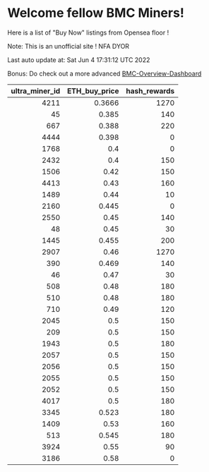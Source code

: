 # Welcome fellow BMC Miners!
Here is a list of "Buy Now" listings from Opensea floor !

Note: This is an unofficial site ! NFA DYOR

Last auto update at: Sat Jun  4 17:31:12 UTC 2022

Bonus: Do check out a more advanced [BMC-Overview-Dashboard](https://dune.com/defifunk/BMC-Overview-Dashboard)


|   ultra_miner_id |   ETH_buy_price |   hash_rewards |
|-----------------:|----------------:|---------------:|
|             4211 |          0.3666 |           1270 |
|               45 |          0.385  |            140 |
|              667 |          0.388  |            220 |
|             4444 |          0.398  |              0 |
|             1768 |          0.4    |              0 |
|             2432 |          0.4    |            150 |
|             1506 |          0.42   |            150 |
|             4413 |          0.43   |            160 |
|             1489 |          0.44   |             10 |
|             2160 |          0.445  |              0 |
|             2550 |          0.45   |            140 |
|               48 |          0.45   |             30 |
|             1445 |          0.455  |            200 |
|             2907 |          0.46   |           1270 |
|              390 |          0.469  |            140 |
|               46 |          0.47   |             30 |
|              508 |          0.48   |            180 |
|              510 |          0.48   |            180 |
|              710 |          0.49   |            120 |
|             2045 |          0.5    |            150 |
|              209 |          0.5    |            150 |
|             1943 |          0.5    |            180 |
|             2057 |          0.5    |            150 |
|             2056 |          0.5    |            150 |
|             2055 |          0.5    |            150 |
|             2052 |          0.5    |            150 |
|             4017 |          0.5    |            180 |
|             3345 |          0.523  |            180 |
|             1409 |          0.53   |            160 |
|              513 |          0.545  |            180 |
|             3924 |          0.55   |             90 |
|             3186 |          0.58   |              0 |